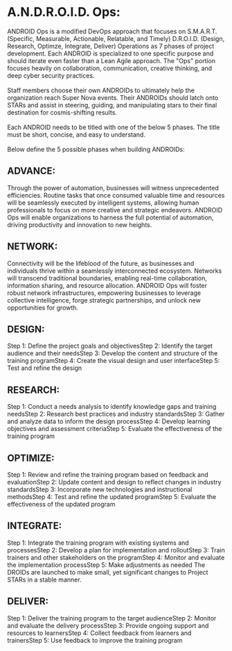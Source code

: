 # A.N.D.R.O.I.D. Ops:
ANDROID Ops is a modified DevOps approach that focuses on S.M.A.R.T. (Specific, Measurable, Actionable, Relatable, and Timely) D.R.O.I.D. (Design, Research, Optimze, Integrate, Deliver) Operations as 7 phases of project development. Each ANDROID is specialized to one specific purpose and should iterate even faster than a Lean Agile approach. The "Ops" portion focuses heavily on collaboration, communication, creative thinking, and deep cyber security practices.
<br><br>
Staff members choose their own ANDROIDs to ultimately help the organization reach Super Nova events. Their ANDROIDs should latch onto STARs and assist in steering, guiding, and manipulating stars to their final destination for cosmis-shifting results.
<br><br>
Each ANDROID needs to be titled with one of the below 5 phases.  The title must be short, concise, and easy to understand.
<br><br>
Below define the 5 possible phases when building ANDROIDs:

## ADVANCE:
Through the power of automation, businesses will witness unprecedented efficiencies. Routine tasks that once consumed valuable time and resources will be seamlessly executed by intelligent systems, allowing human professionals to focus on more creative and strategic endeavors. ANDROID Ops will enable organizations to harness the full potential of automation, driving productivity and innovation to new heights.

## NETWORK:
Connectivity will be the lifeblood of the future, as businesses and individuals thrive within a seamlessly interconnected ecosystem. Networks will transcend traditional boundaries, enabling real-time collaboration, information sharing, and resource allocation. ANDROID Ops will foster robust network infrastructures, empowering businesses to leverage collective intelligence, forge strategic partnerships, and unlock new opportunities for growth.

## DESIGN:
Step 1: Define the project goals and objectivesStep 2: Identify the target audience and their needsStep 3: Develop the content and structure of the training programStep 4: Create the visual design and user interfaceStep 5: Test and refine the design

## RESEARCH:
Step 1: Conduct a needs analysis to identify knowledge gaps and training needsStep 2: Research best practices and industry standardsStep 3: Gather and analyze data to inform the design processStep 4: Develop learning objectives and assessment criteriaStep 5: Evaluate the effectiveness of the training program

## OPTIMIZE:
Step 1: Review and refine the training program based on feedback and evaluationStep 2: Update content and design to reflect changes in industry standardsStep 3: Incorporate new technologies and instructional methodsStep 4: Test and refine the updated programStep 5: Evaluate the effectiveness of the updated program

## INTEGRATE:
Step 1: Integrate the training program with existing systems and processesStep 2: Develop a plan for implementation and rolloutStep 3: Train trainers and other stakeholders on the programStep 4: Monitor and evaluate the implementation processStep 5: Make adjustments as needed
The DROIDs are launched to make small, yet significant changes to Project STARs in a stable manner. 

## DELIVER:
Step 1: Deliver the training program to the target audienceStep 2: Monitor and evaluate the delivery processStep 3: Provide ongoing support and resources to learnersStep 4: Collect feedback from learners and trainersStep 5: Use feedback to improve the training program